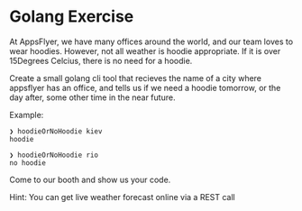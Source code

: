# Golang Exercise

At AppsFlyer, we have many offices around the world, and our team loves to wear hoodies.
However, not all weather is hoodie appropriate.
If it is over 15Degrees Celcius, there is no need for a hoodie.

Create a small golang cli tool that recieves the name of a city where appsflyer has an office,
and tells us if we need a hoodie tomorrow, or the day after, some other time in the near future.

Example:

    ❯ hoodieOrNoHoodie kiev                                                                                                           hoodie
    
    ❯ hoodieOrNoHoodie rio                                                                                                            no hoodie

Come to our booth and show us your code.

Hint: You can get live weather forecast online via a REST call
